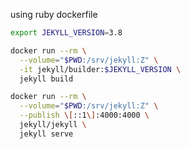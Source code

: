 using ruby dockerfile

```bash
export JEKYLL_VERSION=3.8
```

```bash
docker run --rm \
  --volume="$PWD:/srv/jekyll:Z" \
  -it jekyll/builder:$JEKYLL_VERSION \
  jekyll build

```


```bash
docker run --rm \
  --volume="$PWD:/srv/jekyll:Z" \
  --publish \[::1\]:4000:4000 \
  jekyll/jekyll \
  jekyll serve
```